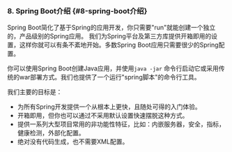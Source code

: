 ### 8. Spring Boot介绍 {#8-spring-boot介绍}

Spring Boot简化了基于Spring的应用开发，你只需要"run"就能创建一个独立的，产品级别的Spring应用。 我们为Spring平台及第三方库提供开箱即用的设置，这样你就可以有条不紊地开始。多数Spring Boot应用只需要很少的Spring配置。

你可以使用Spring Boot创建Java应用，并使用`java -jar` 命令行启动它或采用传统的war部署方式。我们也提供了一个运行"spring脚本"的命令行工具。

我们主要的目标是：

* 为所有Spring开发提供一个从根本上更快，且随处可得的入门体验。
* 开箱即用，但你也可以通过不采用默认设置快速摆脱这种方式。
* 提供一系列大型项目常用的非功能性特征，比如：内嵌服务器，安全，指标，健康检测，外部化配置。
* 绝对没有代码生成，也不需要XML配置。



